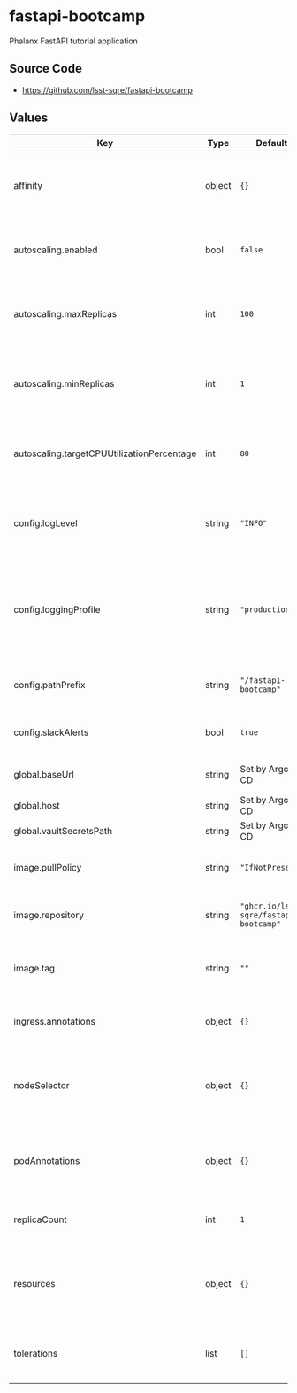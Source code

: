 # fastapi-bootcamp

Phalanx FastAPI tutorial application

## Source Code

* <https://github.com/lsst-sqre/fastapi-bootcamp>

## Values

| Key | Type | Default | Description |
|-----|------|---------|-------------|
| affinity | object | `{}` | Affinity rules for the fastapi-bootcamp deployment pod |
| autoscaling.enabled | bool | `false` | Enable autoscaling of fastapi-bootcamp deployment |
| autoscaling.maxReplicas | int | `100` | Maximum number of fastapi-bootcamp deployment pods |
| autoscaling.minReplicas | int | `1` | Minimum number of fastapi-bootcamp deployment pods |
| autoscaling.targetCPUUtilizationPercentage | int | `80` | Target CPU utilization of fastapi-bootcamp deployment pods |
| config.logLevel | string | `"INFO"` | Log level: "DEBUG", "INFO", "WARNING", "ERROR", "CRITICAL" |
| config.loggingProfile | string | `"production"` | Logging profile: "production" or "development"  (Development does not use structured logging.) |
| config.pathPrefix | string | `"/fastapi-bootcamp"` | Prefix for fastapi-bootcamp's API routes. |
| config.slackAlerts | bool | `true` | Whether to send alerts and status to Slack. |
| global.baseUrl | string | Set by Argo CD | Base URL for the environment |
| global.host | string | Set by Argo CD | Host name for ingress |
| global.vaultSecretsPath | string | Set by Argo CD | Base path for Vault secrets |
| image.pullPolicy | string | `"IfNotPresent"` | Pull policy for the fastapi-bootcamp image |
| image.repository | string | `"ghcr.io/lsst-sqre/fastapi-bootcamp"` | Image to use in the fastapi-bootcamp deployment |
| image.tag | string | `""` | Overrides the image tag whose default is the chart appVersion. |
| ingress.annotations | object | `{}` | Additional annotations for the ingress rule |
| nodeSelector | object | `{}` | Node selection rules for the fastapi-bootcamp deployment pod |
| podAnnotations | object | `{}` | Annotations for the fastapi-bootcamp deployment pod |
| replicaCount | int | `1` | Number of web deployment pods to start |
| resources | object | `{}` | Resource limits and requests for the fastapi-bootcamp deployment pod |
| tolerations | list | `[]` | Tolerations for the fastapi-bootcamp deployment pod |
